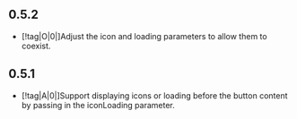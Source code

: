 ## 0.5.2

- [!tag|O|0|]Adjust the icon and loading parameters to allow them to coexist.

## 0.5.1

- [!tag|A|0|]Support displaying icons or loading before the button content by passing in the iconLoading parameter.
